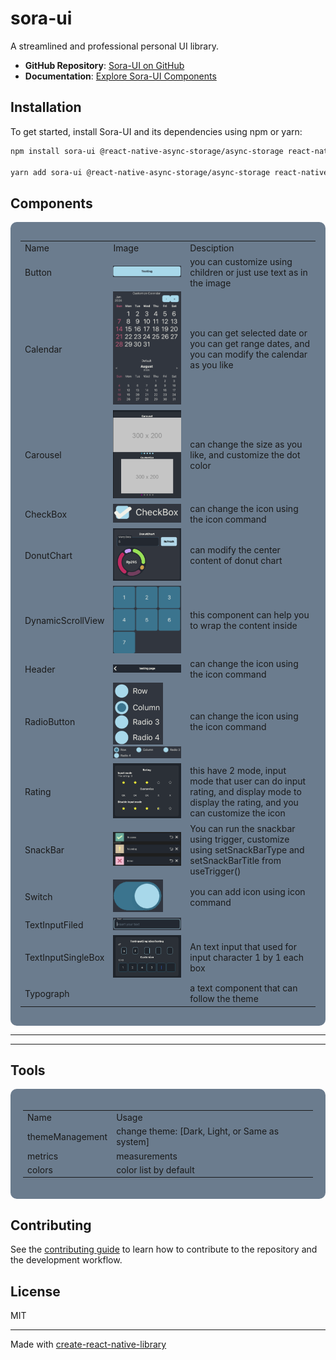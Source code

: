 # sora-ui

A streamlined and professional personal UI library.

- **GitHub Repository**: [Sora-UI on GitHub](https://github.com/NobuyukiSora/SorasUI)
- **Documentation**: [Explore Sora-UI Components](https://jessen.netlify.app/SorasUI)

## Installation

To get started, install Sora-UI and its dependencies using npm or yarn:

```sh
npm install sora-ui @react-native-async-storage/async-storage react-native-reanimated

yarn add sora-ui @react-native-async-storage/async-storage react-native-reanimated
```

## Components

<div style="
    background-color: #6B7C8E; 
    border-radius: 10px; 
    display: flex; 
    justify-content: center; 
    align-items: center;
    padding: 16px"
>
    <table>
    <tr>
        <td>Name</td>
        <td>Image</td>
        <td>Desciption</td>
    </tr>
    <tr>
        <td>Button</td>
        <td><img src="./image/button.png" alt="Button" ></td>
        <td>you can customize using children or just use text as in the image</td>
    </tr>
    <tr>
        <td>Calendar</td>
        <td><img src="./image/calendar.png" alt="calendar" ></td>
        <td>you can get selected date or you can get range dates, and you can modify the calendar as you like </td>
    </tr>
    <tr>
        <td>Carousel</td>
        <td><img src="./image/carousel.png" alt="Carousel" ></td>
        <td>can change the size as you like, and customize the dot color</td>
    </tr>
    <tr>
        <td>CheckBox</td>
        <td><img src="./image/checkbox.png" alt="CheckBox" ></td>
        <td>can change the icon using the icon command</td>
    </tr>
    <tr>
        <td>DonutChart</td>
        <td><img src="./image/donutChart.png" alt="DonutChart" ></td>
        <td>can modify the center content of donut chart</td>
    </tr>
    <tr>
        <td>DynamicScrollView</td>
        <td><img src="./image/daynamicScrollView.png" alt="DaynamicScrollView" ></td>
        <td>this component can help you to wrap the content inside</td>
    </tr>
    <tr>
        <td>Header</td>
        <td><img src="./image/header.png" alt="Header"></td>
        <td>can change the icon using the icon command</td>
    </tr>
    <tr>
        <td>RadioButton</td>
        <td><img src="./image/radiobutton-column.png" alt="RadioButton-column" style="width: 80px;"><img src="./image/radiobutton-row.png" alt="RadioButton-row"></td>
        <td>can change the icon using the icon command</td>
    </tr>
    <tr>
        <td>Rating</td>
        <td><img src="./image/rating.png" alt="rating"></td>
        <td>this have 2 mode, input mode that user can do input rating, and display mode to display the rating, and you can customize the icon</td>
    </tr>
    <tr>
        <td>SnackBar</td>
        <td><img src="./image/snackBar.png" alt="SnackBar"></td>
        <td>You can run the snackbar using trigger, customize using setSnackBarType and setSnackBarTitle from useTrigger()
        </td>
    </tr>
     <tr>
        <td>Switch</td>
        <td><img src="./image/switch.png" alt="Switch"></td>
        <td>you can add icon using icon command</td>
    </tr>
    <tr>
        <td>TextInputFiled</td>
        <td><img src="./image/textInput.png" alt="TextInputFiled"></td>
        <td></td>
    </tr>
    <tr>
        <td>TextInputSingleBox</td>
        <td><img src="./image/textinputsingleboxtesting.png" alt="TextInputSingleBox"></td>
        <td>An text input that used for input character 1 by 1 each box</td>
    </tr>
    <tr>
        <td>Typograph</td>
        <td></td>
        <td>a text component that can follow the theme</td>
    </tr>
    </table>
</div>

---

---

## Tools

<div style="
background-color: #6B7C8E; 
border-radius: 10px; 
display: flex; 
justify-content: center; 
align-items: center;
padding: 20px;">
    <table>
    <tr>
        <td>Name</td>
        <td>Usage</td>
    </tr>
    <tr>
        <td>themeManagement</td>
        <td>change theme: [Dark, Light, or Same as system]</td>
    </tr>
    <tr>
        <td>metrics</td>
        <td>measurements</td>
    </tr>
    <tr>
        <td>colors</td>
        <td>color list by default</td>
    </tr>
    </table>
</div>

## Contributing

See the [contributing guide](CONTRIBUTING.md) to learn how to contribute to the repository and the development workflow.

## License

MIT

---

Made with [create-react-native-library](https://github.com/callstack/react-native-builder-bob)
